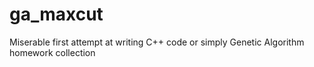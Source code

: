 # ga_maxcut

Miserable first attempt at writing C++ code or simply Genetic Algorithm homework collection

